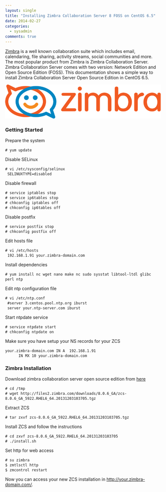 ```yaml
---
layout: single
title: "Installing Zimbra Collaboration Server 8 FOSS on CentOS 6.5"
date: 2014-02-27
categories:
  - sysadmin
comments: true
---
```


[Zimbra](http://www.zimbra.com/) is a well known collaboration suite which includes email, calendaring, file sharing, activity streams, social communities and more. The most popular product from Zimbra is Zimbra Collaboration Server. Zimbra Collaboration Server comes with two version: Network Edition and Open Source Edition (FOSS). This documentation shows a simple way to install Zimbra Collaboration Server Open Source Edition in CentOS 6.5.

![Zimbra Logo](images/zimbrs.svg)

### Getting Started

Prepare the system

    # yum update

Disable SELinux

    # vi /etc/sysconfig/selinux
     SELINUXTYPE=disabled

Disable firewall

    # service iptables stop
    # service ip6tables stop
    # chkconfig iptables off
    # chkconfig ip6tables off

Disable postfix

    # service postfix stop
    # chkconfig postfix off

Edit hosts file

    # vi /etc/hosts
     192.168.1.91 your.zimbra-domain.com

Install dependencies

    # yum install nc wget nano make nc sudo sysstat libtool-ltdl glibc perl ntp

Edit ntp configuration file

    # vi /etc/ntp.conf
     #server 3.centos.pool.ntp.org iburst
     server your.ntp-server.com iburst

Start ntpdate service

    # service ntpdate start
    # chkconfig ntpdate on

Make sure you have setup your NS records for your ZCS

    your.zimbra-domain.com IN A  192.168.1.91
          IN MX 10 your.zimbra-domain.com

### Zimbra Installation

Download zimbra collaboration server open source edition from [here](http://files2.zimbra.com/downloads/8.0.6_GA/zcs-8.0.6_GA_5922.RHEL6_64.20131203103705.tgz)

    # cd /tmp
    # wget http://files2.zimbra.com/downloads/8.0.6_GA/zcs-8.0.6_GA_5922.RHEL6_64.20131203103705.tgz

Extract ZCS

    # tar zxvf zcs-8.0.6_GA_5922.RHEL6_64.20131203103705.tgz

Install ZCS and follow the instructions

    # cd zxvf zcs-8.0.6_GA_5922.RHEL6_64.20131203103705
    # ./install.sh

Set http for web access

    # su zimbra
    $ zmtlsctl http
    $ zmcontrol restart

Now you can access your new ZCS installation in <http://your.zimbra-domain.com/>.
